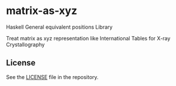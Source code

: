 # matrix-as-xyz

Haskell General equivalent positions Library

Treat matrix as xyz representation like International Tables for X-ray Crystallography

## License

See the [LICENSE](https://raw.githubusercontent.com/narumij/matrix-as-xyz/master/LICENSE)
file in the repository.
